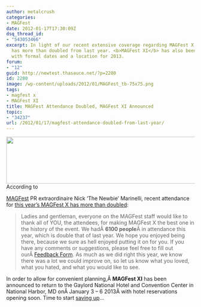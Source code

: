```yaml
---
author: metalcrush
categories:
- MAGFest
date: 2012-01-17T17:30:09Z
dsq_thread_id:
- "543053466"
excerpt: In light of our recent extensive coverage regarding MAGFest X, attendance
  has more than doubled from last year. <b>MAGFest XI</b> has also been announced
  with formal dates and a location for 2013.
forum:
- "12"
guid: http://newtest.thasauce.net/?p=2280
id: 2280
image: /wp-content/uploads/2012/01/MAGFest_tb-75x75.png
tags:
- magfest x
- MAGFest XI
title: MAGFest Attendance Doubled, MAGFest XI Announced
topic:
- "34237"
url: /2012/01/17/magfest-attendance-doubled-from-last-year/
---
```


<center>
  <a href="http://thasauce.net/wp-content/uploads/2012/01/magfest.png"><img class="aligncenter size-full wp-image-2282" title="magfest" src="http://thasauce.net/wp-content/uploads/2012/01/magfest.png" alt="" width="525" height="125" srcset="http://thasauce.net/wp-content/uploads/2012/01/magfest.png 525w, http://thasauce.net/wp-content/uploads/2012/01/magfest-300x71.png 300w, http://thasauce.net/wp-content/uploads/2012/01/magfest-75x17.png 75w" sizes="(max-width: 525px) 100vw, 525px" /></a>
</center>According to 

[MAGFest](http://magfest.org/) PR extraordinaire Nick &#8216;The Newbie&#8217; Marinelli, recent attendance for [t](http://magfest.org/magxcomplete)[his year&#8217;s MAGFest X has more than doubled](http://magfest.org/magxcomplete):

> Ladies and gentleman, everyone on the MAGFest staff would like to thank all of YOU, the attendees, for making MAGFest X the best one in the history of the event. We hadÂ **6100 people**Â in attendance this year, which is double that of last year. We hope you enjoyed being there, because we sure as hell enjoyed putting it on for you. If you have any comments or suggestions, please feel free to fill out ourÂ <a href="http://tinyurl.com/MAGFestXFeedback" target="_blank">Feedback Form</a>. As much as we did right this year, we know there was a lot we could improve on, so let us know what you loved, what you hated, and what you would like to see.

In order to allow for convenient planning,Â **MAGFest XI** has been announced to return to the Gaylord National Hotel and Convention Center in National Harbor, MD onÂ January 3 &#8211; 6 2013Â with hotel reservations opening soon. Time to start [saving up](http://ani-long.freehostia.com/magfest/)&#8230;